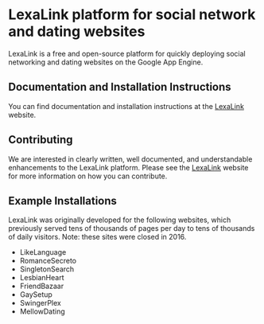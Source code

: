 LexaLink platform for social network and dating websites
=============

LexaLink is a free and open-source platform for quickly deploying social networking and dating websites on the Google App Engine.

Documentation and Installation Instructions
-------------------------------------------

You can find documentation and installation instructions at the [LexaLink](http://www.lexalink.com) website. 

Contributing
------------

We are interested in clearly written, well documented, and understandable enhancements to the LexaLink platform. Please see the [LexaLink](http://www.lexalink.com) website for more information on how you can contribute.

Example Installations
---------------------

LexaLink was originally developed for the following websites, which previously served tens of thousands of pages per day to tens of thousands of daily visitors. Note: these sites were closed in 2016. 

* LikeLanguage
* RomanceSecreto
* SingletonSearch
* LesbianHeart
* FriendBazaar
* GaySetup
* SwingerPlex
* MellowDating

